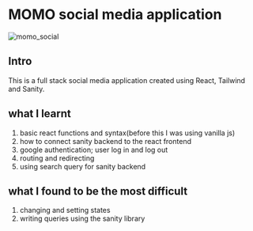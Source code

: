 # MOMO social media application
![momo_social](https://github.com/Fuxiao-Gao/MOMO/assets/116308835/898003da-e4b7-4038-ae66-987362f46d09)

## Intro
This is a full stack social media application created using React, Tailwind and Sanity. 

## what I learnt
1. basic react functions and syntax(before this I was using vanilla js)
2. how to connect sanity backend to the react frontend
3. google authentication; user log in and log out
4. routing and redirecting
5. using search query for sanity backend

## what I found to be the most difficult
1. changing and setting states
2. writing queries using the sanity library



